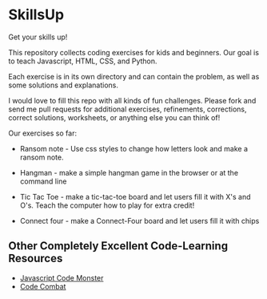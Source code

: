 # SkillsUp

Get your skills up!

This repository collects coding exercises for kids and beginners.  Our
goal is to teach Javascript, HTML, CSS, and Python.

Each exercise is in its own directory and can contain the problem, as
well as some solutions and explanations.

I would love to fill this repo with all kinds of fun challenges.
Please fork and send me pull requests for additional exercises,
refinements, corrections, correct solutions, worksheets, or anything
else you can think of!

Our exercises so far:

 * Ransom note - Use css styles to change how letters look and make a ransom note.
 
 * Hangman - make a simple hangman game in the browser or at the command line
 
 * Tic Tac Toe - make a tic-tac-toe board and let users fill it with
   X's and O's.  Teach the computer how to play for extra credit!

 * Connect four - make a Connect-Four board and let users fill it with chips
 
## Other Completely Excellent Code-Learning Resources

 * [Javascript Code Monster](http://www.crunchzilla.com/code-monster)
 * [Code Combat](https://codecombat.com)
